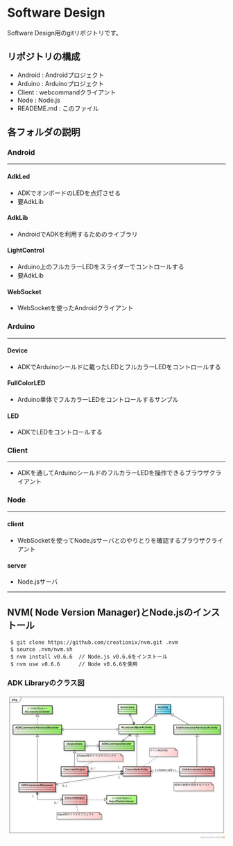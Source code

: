 # Software Design
Software Design用のgitリポジトリです。

## リポジトリの構成

- Android : Androidプロジェクト
- Arduino : Arduinoプロジェクト
- Client : webcommandクライアント
- Node : Node.js
- READEME.md : このファイル

## 各フォルダの説明
### Android
***
#### AdkLed
- ADKでオンボードのLEDを点灯させる
- 要AdkLib

#### AdkLib
- AndroidでADKを利用するためのライブラリ

#### LightControl
- Arduino上のフルカラーLEDをスライダーでコントロールする
- 要AdkLib

#### WebSocket
- WebSocketを使ったAndroidクライアント


### Arduino
***
#### Device
- ADKでArduinoシールドに載ったLEDとフルカラーLEDをコントロールする

#### FullColorLED
- Arduino単体でフルカラーLEDをコントロールするサンプル

#### LED
- ADKでLEDをコントロールする

### Client
***
- ADKを通してArduinoシールドのフルカラーLEDを操作できるブラウザクライアント

### Node
***
#### client
- WebSocketを使ってNode.jsサーバとのやりとりを確認するブラウザクライアント

#### server
- Node.jsサーバ

***

## NVM( Node Version Manager)とNode.jsのインストール
```
 $ git clone https://github.com/creationix/nvm.git .nvm
 $ source .nvm/nvm.sh
 $ nvm install v0.6.6  // Node.js v0.6.6をインストール
 $ nvm use v0.6.6      // Node v0.6.6を使用
```

### ADK Libraryのクラス図
![クラス図](class.png)